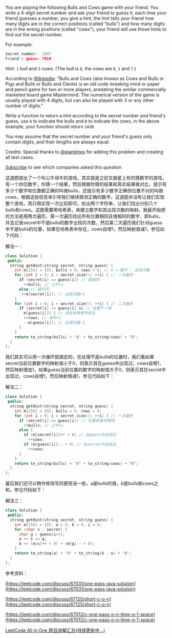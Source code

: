 You are playing the following Bulls and Cows game with your friend: You write a 4-digit secret number and ask your friend to guess it, each time your friend guesses a number, you give a hint, the hint tells your friend how many digits are in the correct positions (called "bulls") and how many digits are in the wrong positions (called "cows"), your friend will use those hints to find out the secret number.

For example:

```cpp
Secret number:  1807
Friend's guess: 7810
```

Hint: `1` bull and `3` cows. (The bull is `8`, the cows are `0`, `1` and `7`.)

According to [Wikipedia](https://en.wikipedia.org/wiki/Bulls_and_Cows): "Bulls and Cows (also known as Cows and Bulls or Pigs and Bulls or Bulls and Cleots) is an old code-breaking mind or paper and pencil game for two or more players, predating the similar commercially marketed board game Mastermind. The numerical version of the game is usually played with 4 digits, but can also be played with 3 or any other number of digits."

Write a function to return a hint according to the secret number and friend's guess, use `A` to indicate the bulls and `B` to indicate the cows, in the above example, your function should return `1A3B`.

You may assume that the secret number and your friend's guess only contain digits, and their lengths are always equal.

Credits: Special thanks to [@jeantimex](https://leetcode.com/discuss/user/jeantimex) for adding this problem and creating all test cases.

[Subscribe](https://leetcode.com/subscribe/) to see which companies asked this question

这道题提出了一个叫公牛母牛的游戏，其实就是之前文曲星上有的猜数字的游戏，有一个四位数字，你猜一个结果，然后根据你猜的结果和真实结果做对比，提示有多少个数字和位置都正确的叫做bulls，还提示有多少数字正确但位置不对的叫做cows，根据这些信息来引导我们继续猜测正确的数字。这道题并没有让我们实现整个游戏，而只用实现一次比较即可。给出两个字符串，让我们找出分别几个bulls和cows。这题需要用哈希表，来建立数字和其出现次数的映射。我最开始想的方法是用两次遍历，第一次遍历找出所有位置相同且值相同的数字，即bulls，并且记录secret中不是bulls的数字出现的次数。然后第二次遍历我们针对guess中不是bulls的位置，如果在哈希表中存在，cows自增1，然后映射值减1，参见如下代码：

解法一：

```cpp
class Solution {
 public:
  string getHint(string secret, string guess) {
    int m[256] = {0}, bulls = 0, cows = 0; // m = 数字 - 出现次数
    for (int i = 0; i < secret.size(); ++i) { // 一次遍历
      if (secret[i] == guess[i]) // 值相同
        ++bulls; // 公牛+1
      else // 值不同
       ++m[secret[i]]; // 出现次数+1
    }
    for (int i = 0; i < secret.size(); ++i) { // 二次遍历
      if (secret[i] != guess[i] && // 位置不一样
        m[guess[i]]) { // 且在哈希表中存在
        ++cows; // 母牛+1
        --m[guess[i]]; // 出现次数-1
      }
    }
    return to_string(bulls) + "A" + to_string(cows) + "B";
  }
};
```

我们其实可以用一次循环就搞定的，在处理不是bulls的位置时，我们看如果secret当前位置数字的映射值小于0，则表示其在guess中出现过，cows自增1，然后映射值加1，如果guess当前位置的数字的映射值大于0，则表示其在secret中出现过，cows自增1，然后映射值减1，参见代码如下：

解法二：

```cpp
class Solution {
 public:
  string getHint(string secret, string guess) {
    int m[256] = {0}, bulls = 0, cows = 0;
    for (int i = 0; i < secret.size(); ++i) { // 一次遍历
      if (secret[i] == guess[i]) // 位置和值均相同
        ++bulls; // 公牛+1
      else {
        if (m[secret[i]]++ < 0) // 在guess中出现过
          ++cows;
        if (m[guess[i]]-- > 0) // 在secret中出现过
          ++cows;
      }
    }
    return to_string(bulls) + "A" + to_string(cows) + "B";
  }
};
```

最后我们还可以稍作修改写的更简洁一些，a是bulls的值，b是bulls和cows之和，参见代码如下：

解法三：

```cpp
class Solution {
 public:
  string getHint(string secret, string guess) {
    int m[256] = {0}, a = 0, b = 0, i = 0;
    for (char s : secret) {
      char g = guess[i++];
      a += s == g;
      b += (m[s]++ < 0) + (m[g]-- > 0);
    }
    return to_string(a) + "A" + to_string(b - a) + "B";
  }
};
```

参考资料：

[https://leetcode.com/discuss/67031/one-pass-java-solution](https://leetcode.com/discuss/67031/one-pass-java-solution)

[https://leetcode.com/discuss/67125/short-c-o-n](https://leetcode.com/discuss/67125/short-c-o-n)

[https://leetcode.com/discuss/67012/c-one-pass-o-n-time-o-1-space](https://leetcode.com/discuss/67012/c-one-pass-o-n-time-o-1-space)

[LeetCode All in One 题目讲解汇总(持续更新中...)](http://www.cnblogs.com/grandyang/p/4606334.html)
